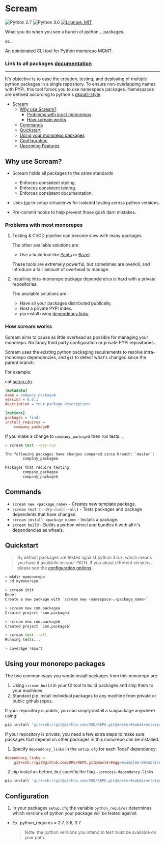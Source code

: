 # Scream
![Python 2.7](https://img.shields.io/badge/python-2.7-blue.svg)
![Python 3.6](https://img.shields.io/badge/python-3.6-blue.svg)
[![License: MIT](https://img.shields.io/badge/License-MIT-yellow.svg)](https://opensource.org/licenses/MIT)

What you do when you see a bunch of python... packages.

or...

An opinionated CLI tool for Python monorepo MGMT.

### Link to all packages [documentation](docs.md)

---

It's objective is to ease the creation, testing, and deploying of multiple python packages in a single repository.
To ensure non-overlapping names with PYPI, this tool forces you to use namespace packages.
Namespaces are defined according to python's
[pkgutil-style](https://packaging.python.org/guides/packaging-namespace-packages/#pkgutil-style-namespace-packages).

- [Scream](#scream)
    - [Why use Scream?](#why-use-scream)
        - [Problems with most monorepos](#problems-with-most-monorepos)
        - [How scream works](#how-scream-works)
    - [Commands](#commands)
    - [Quickstart](#quickstart)
    - [Using your monorepo packages](#using-your-monorepo-packages)
    - [Configuration](#configuration)
    - [Upcoming Features](#upcoming-features)

## Why use Scream?

- Scream holds all packages to the same standards
    - Enforces consistent styling.
    - Enforces consistent testing.
    - Enforces consistent documentation.

- Uses [tox](https://tox.readthedocs.io/en/latest/) to setup virtualenvs for isolated testing across python versions.
- Pre-commit hooks to help prevent those gosh darn mistakes.

### Problems with most monorepos

1. Testing & CI/CD pipeline can become slow with many packages.

    The other available solutions are:
    - Use a build tool like [Pants](https://www.pantsbuild.org/index.html) or [Bazel](https://bazel.build/).

    These tools are extremely powerful, but sometimes are overkill, and introduce a fair amount of overhead to manage.

2. Installing intra-monorepo package dependencies is hard with a private repositories.

    The available solutions are:
    - Have all your packages distributed publically.
    - Host a private PYPI index.
    - pip install using [dependency links](https://python-packaging.readthedocs.io/en/latest/dependencies.html).

### How scream works
Scream aims to cause as little overhead as possible for managing your monorepo.
No fancy third party configuration or private PYPI repositories.

Scream uses the existing python packaging requirements to resolve intra-monorepo dependencies,
and `git` to detect what's changed since the parent branch.

For example:

cat [setup.cfg](https://setuptools.readthedocs.io/en/latest/setuptools.html#configuring-setup-using-setup-cfg-files).
```ini
[metadata]
name = company_packageA
version = 0.0.1
description = Your package description!

[options]
packages = find:
install_requires =
    company_packageB
```
If you make a change to `company_packageA` then run tests...
```bash
> scream test --dry-run

The following packages have changes compared since branch: `master`:
        company_packagea

Packages that require testing:
        company_packagea
        company_packageb
```

## Commands

* `scream new <package_name>` - Creates new template package.
* `scream test [--dry-run][--all]` - Tests packages and package dependents that have changed.
* `scream install <package_name>` - Installs a package.
* `scream build` - Builds a python wheel and bundles it with all it's dependencies as wheels.

## Quickstart
> By default packages are tested against python 3.6.x, which means you have it available on your PATH.
If you about different versions, please see the [configuration options](#Configuration).

```bash
> mkdir mymonorepo
> cd mymonorepo

> scream init
Done!
Create a new package with `scream new <namespace>.<package_name>`

> scream new com.packagea
Created project `com.packagea`

> scream new com.packageb
Created project `com.packageb`

> scream test --all
Running tests...

> coverage report
```

## Using your monorepo packages
The two common ways you would install packages from this monorepo are:

1. Using `scream build` in your CI tool to build packages and ship them to your machines.
2. Standard pip install individual packages to any machine from private or public github repos.

If your repository is *public*, you can simply install a subpackage anywhere using:
```bash
pip install 'git+ssh://git@github.com/ORG/REPO.git@master#subdirectory=examplea'
```

If your repository is *private*,
you need a few extra steps to make sure packages that depend on other packages in this monorepo can be installed.

1. Specify `dependency_links` in the `setup.cfg` for each 'local' dependency:
```ini
dependency_links =
    git+ssh://git@github.com/ORG/REPO.git@master#egg=examplea-0#subdirectory=subpackages/examplea
```
2. pip install as before, but specifiy the flag `--process-dependency-links`
```bash
pip install 'git+ssh://git@github.com/ORG/REPO.git@master#subdirectory=examplea' --process-dependency-links
```

## Configuration
1. In your packages `setup.cfg` the variable `python_requires`
determines which versions of python your package will be tested against.
- Ex. python_requires = 2.7, 3.6, 3.7
    >  Note: the python versions you intend to test must be available on your path.
